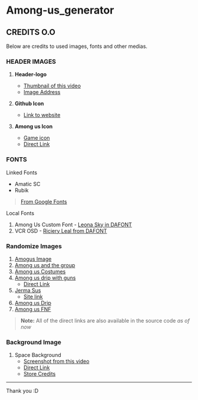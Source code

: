 # Among-us_generator

## CREDITS O.O
Below are credits to used images, fonts and other medias. 

### HEADER IMAGES

1. **Header-logo** 
    - [Thumbnail of this video](https://www.google.com/url?sa=i&url=https%3A%2F%2Fwww.youtube.com%2Fwatch%3Fv%3DBAYZ2mFjVx4&psig=AOvVaw0owcyS2WmBB2qC0XNqXfPW&ust=1654575096926000&source=images&cd=vfe&ved=0CAoQjhxqFwoTCOifpt36l_gCFQAAAAAdAAAAABAI) <br>
    - [Image Address](https://i.ytimg.com/vi/BAYZ2mFjVx4/maxresdefault.jpg)

2. **Github Icon**
    - [Link to website](https://github.com/logos)

3. **Among us Icon**
    - [Game icon](https://play.google.com/store/apps/details?id=com.innersloth.spacemafia&hl=en&gl=US)
    - [Direct Link](https://play-lh.googleusercontent.com/8ddL1kuoNUB5vUvgDVjYY3_6HwQcrg1K2fd_R8soD-e2QYj8fT9cfhfh3G0hnSruLKec)

### FONTS

Linked Fonts
- Amatic SC 
- Rubik 
> [From Google Fonts](https://fonts.google.com/)

Local Fonts
1. Among Us Custom Font - [Leona Sky in DAFONT](https://www.dafont.com/among-us.font)
2. VCR OSD - [Riciery Leal from DAFONT](https://www.dafont.com/vcr-osd-mono.font)

### Randomize Images 

1. [Amogus Image](https://static.wikia.nocookie.net/the-streets-roblox/images/9/9e/Amogus.jpg/revision/latest?cb=20210409100921)
2. [Among us and the group](https://media.wired.com/photos/620581d7c228dc232641feaa/4:3/w_2132,h_1599,c_limit/Games-Innersloth-Among-Us-Key-Art.jpg)
3. [Among us Costumes](https://cdn.vox-cdn.com/thumbor/XhTJC44kN4rZ6QxsOHjdDH6Er8Q=/0x0:2429x1633/1200x800/filters:focal(1021x623:1409x1011)/cdn.vox-cdn.com/uploads/chorus_image/image/69863777/among_us_costumes.0.png)
4. [Among us drip with guns](https://i.pinimg.com/originals/cf/d1/15/cfd1157db86c3a5342e93aa7307932bf.png)
    - [Direct Link](https://www.google.com/url?sa=i&url=https%3A%2F%2Fwww.pinterest.com%2Fpin%2F719942690430706981%2F&psig=AOvVaw1z3YokwiZfdEqwuH5etCDf&ust=1654577483860000&source=images&cd=vfe&ved=0CAoQjhxqFwoTCJD2082DmPgCFQAAAAAdAAAAABBQ)
5. [Jerma Sus](https://static.wikia.nocookie.net/jerma-lore/images/e/e3/JermaSus.jpg/revision/latest?cb=20201206225609)
    - [Site link](https://www.google.com/url?sa=i&url=https%3A%2F%2Fjerma-lore.fandom.com%2Fwiki%2FJerma_Sus&psig=AOvVaw0H378n1TPu-cDZ1rzZlqbi&ust=1654576933842000&source=images&cd=vfe&ved=0CAkQjRxqFwoTCLjTo8WBmPgCFQAAAAAdAAAAABAH)
6. [Among us Drip](https://c.tenor.com/gQV5VzHLWQIAAAAd/among-us-sus.gif)
7. [Among us FNF](https://i.redd.it/lpf1w8gp1jk71.gif)

> **Note:** All of the direct links are also available in the source code _as of now_

### Background Image

1. Space Background 
    - [Screenshot from this video](https://www.google.com/url?sa=i&url=https%3A%2F%2Fwww.youtube.com%2Fwatch%3Fv%3D6BFhVrifW-0&psig=AOvVaw2_pf5CX5aXHskW2VOVLFdV&ust=1654578907329000&source=images&cd=vfe&ved=0CAkQjRxqFwoTCPisz_KImPgCFQAAAAAdAAAAABAD)
    - [Direct Link](https://www.google.com/url?sa=i&url=https%3A%2F%2Fwww.youtube.com%2Fwatch%3Fv%3D6BFhVrifW-0&psig=AOvVaw2_pf5CX5aXHskW2VOVLFdV&ust=1654578907329000&source=images&cd=vfe&ved=0CAkQjRxqFwoTCPisz_KImPgCFQAAAAAdAAAAABAD)
    - [Store Credits](https://www.youtube.com/dvdangor2011)

---

Thank you :D
<!--Extra links for future cases-->
<!--https://img2.cgtrader.com/items/2686969/3507141ec6/large/among-us-figure-3d-model-obj-ztl.jpg-->